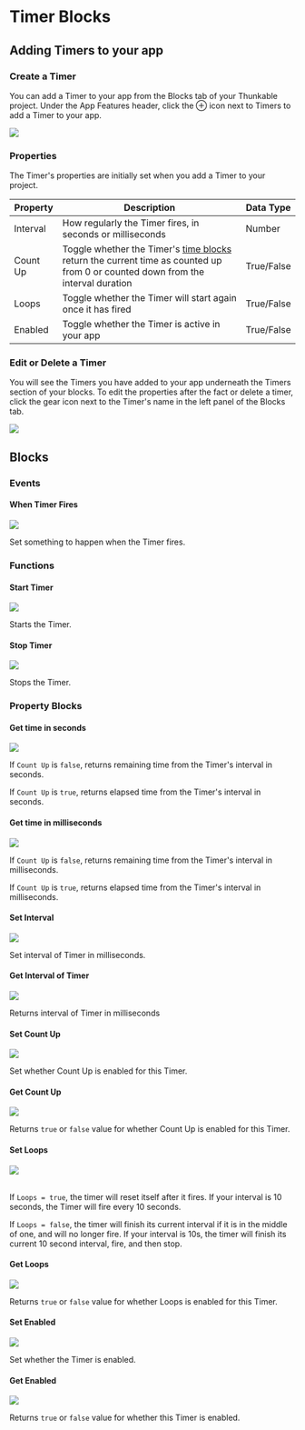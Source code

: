 # Timer Blocks

## Adding Timers to your app

### Create a Timer

You can add a Timer to your app from the Blocks tab of your Thunkable project. Under the App Features header, click the ⊕ icon next to Timers to add a Timer to your app.

![](../../.gitbook/assets/timers.png)

### Properties

The Timer's properties are initially set when you add a Timer to your project.&#x20;

| Property | Description                                                                                                                                                    | Data Type  |
| -------- | -------------------------------------------------------------------------------------------------------------------------------------------------------------- | ---------- |
| Interval | How regularly the Timer fires, in seconds or milliseconds                                                                                                      | Number     |
| Count Up | Toggle whether the Timer's [time blocks](timer.md#get-time-in-seconds) return the current time as counted up from 0 or counted down from the interval duration | True/False |
| Loops    | Toggle whether the Timer will start again once it has fired                                                                                                    | True/False |
| Enabled  | Toggle whether the Timer is active in your app                                                                                                                 | True/False |

### Edit or Delete a Timer

You will see the Timers you have added to your app underneath the Timers section of your blocks. To edit the properties after the fact or delete a timer, click the gear icon next to the Timer's name in the left panel of the Blocks tab.&#x20;

![](../../.gitbook/assets/timers-menu.png)

## Blocks

### Events

#### When Timer Fires

![](../../.gitbook/assets/whentimerfires.png)

Set something to happen when the Timer fires.

### Functions

#### Start Timer

![](../../.gitbook/assets/timst.png)

Starts the Timer.

#### Stop Timer

![](../../.gitbook/assets/timstop.png)

Stops the Timer.

### Property Blocks

#### Get time in seconds

![](../../.gitbook/assets/gets.png)

If `Count Up` is `false`, returns remaining time from the Timer's interval in seconds.

If `Count Up` is `true`, returns elapsed time from the Timer's interval in seconds.

#### Get time in milliseconds

![](../../.gitbook/assets/getms.png)

If `Count Up` is `false`, returns remaining time from the Timer's interval in milliseconds.

If `Count Up` is `true`, returns elapsed time from the Timer's interval in milliseconds.

#### Set Interval

![](../../.gitbook/assets/setint.png)

Set interval of Timer in milliseconds.

#### Get Interval of Timer

![](../../.gitbook/assets/getint.png)

Returns interval of Timer in milliseconds

#### Set Count Up

![](../../.gitbook/assets/setcount.png)

Set whether Count Up is enabled for this Timer.

#### Get Count Up

![](../../.gitbook/assets/getcount.png)

Returns `true` or `false` value for whether Count Up is enabled for this Timer.

#### Set Loops

![](../../.gitbook/assets/setloops.png)

\
If `Loops = true`, the timer will reset itself after it fires. If your interval is 10 seconds, the Timer will fire every 10 seconds.‌

If `Loops = false`, the timer will finish its current interval if it is in the middle of one, and will no longer fire. If your interval is 10s, the timer will finish its current 10 second interval, fire, and then stop.

#### Get Loops

![](../../.gitbook/assets/getloops.png)

Returns `true` or `false` value for whether Loops is enabled for this Timer.

#### Set Enabled

![](../../.gitbook/assets/setenabled.png)

Set whether the Timer is enabled.

#### Get Enabled

![](../../.gitbook/assets/screen-shot-2021-04-12-at-8.52.24-am.png)

Returns `true` or `false` value for whether this Timer is enabled.

